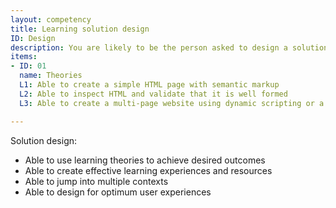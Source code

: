 ```yaml
---
layout: competency
title: Learning solution design
ID: Design
description: You are likely to be the person asked to design a solution that will meet your customer's needs - based on a strong theoretical and practical background.
items:
- ID: 01
  name: Theories
  L1: Able to create a simple HTML page with semantic markup
  L2: Able to inspect HTML and validate that it is well formed
  L3: Able to create a multi-page website using dynamic scripting or a static site generator

---
```

Solution design:
- Able to use learning theories to achieve desired outcomes
- Able to create effective learning experiences and resources
- Able to jump into multiple contexts
- Able to design for optimum user experiences
